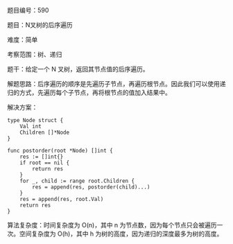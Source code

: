 题目编号：590

题目：N叉树的后序遍历

难度：简单

考察范围：树、递归

题干：给定一个 N 叉树，返回其节点值的后序遍历。

解题思路：后序遍历的顺序是先遍历子节点，再遍历根节点。因此我们可以使用递归的方式，先遍历每个子节点，再将根节点的值加入结果中。

解决方案：

```
type Node struct {
    Val int
    Children []*Node
}

func postorder(root *Node) []int {
    res := []int{}
    if root == nil {
        return res
    }
    for _, child := range root.Children {
        res = append(res, postorder(child)...)
    }
    res = append(res, root.Val)
    return res
}
```

算法复杂度：时间复杂度为 O(n)，其中 n 为节点数，因为每个节点只会被遍历一次。空间复杂度为 O(h)，其中 h 为树的高度，因为递归的深度最多为树的高度。